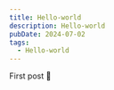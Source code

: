 ```yaml
---
title: Hello-world
description: Hello-world
pubDate: 2024-07-02
tags:
  - Hello-world
---
```

First post 🦖